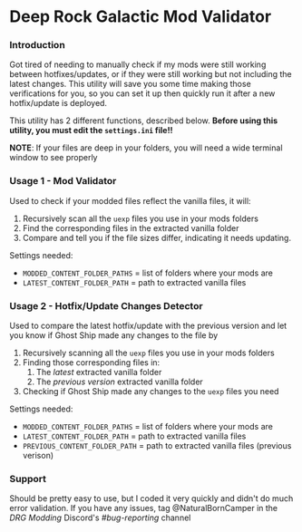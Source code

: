 # Deep Rock Galactic Mod Validator

### Introduction
Got tired of needing to manually check if my mods were still working between hotfixes/updates, or if they were still working but not including the latest changes.
This utility will save you some time making those verifications for you, so you can set it up then quickly run it after a new hotfix/update is deployed.

This utility has 2 different functions, described below. **Before using this utility, you must edit the `settings.ini` file!!**

**NOTE**: If your files are deep in your folders, you will need a wide terminal window to see properly

### Usage 1 - Mod Validator
Used to check if your modded files reflect the vanilla files, it will:
1. Recursively scan all the `uexp` files you use in your mods folders
2. Find the corresponding files in the extracted vanilla folder
3. Compare and tell you if the file sizes differ, indicating it needs updating.

Settings needed:
- `MODDED_CONTENT_FOLDER_PATHS` = list of folders where your mods are
- `LATEST_CONTENT_FOLDER_PATH` = path to extracted vanilla files

### Usage 2 - Hotfix/Update Changes Detector
Used to compare the latest hotfix/update with the previous version and let you know if Ghost Ship made any changes to the file by
1. Recursively scanning all the `uexp` files you use in your mods folders
2. Finding those corresponding files in:
   1. The _latest_ extracted vanilla folder
   2. The _previous version_ extracted vanilla folder
3. Checking if Ghost Ship made any changes to the `uexp` files you need   

Settings needed:
- `MODDED_CONTENT_FOLDER_PATHS` = list of folders where your mods are
- `LATEST_CONTENT_FOLDER_PATH` = path to extracted vanilla files
- `PREVIOUS_CONTENT_FOLDER_PATH` = path to extracted vanilla files (previous verison)


### Support
Should be pretty easy to use, but I coded it very quickly and didn't do much error validation. If you have any issues, tag @NaturalBornCamper in the _DRG Modding_ Discord's _#bug-reporting_ channel
